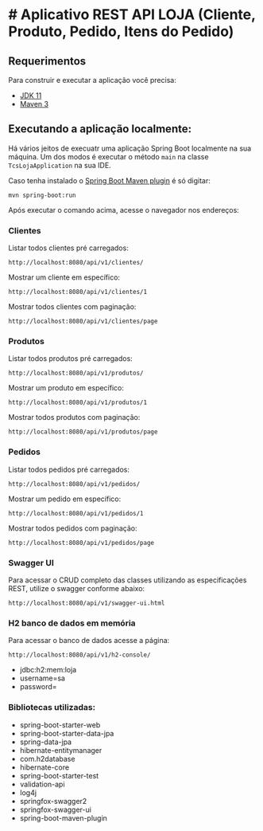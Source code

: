 # # Aplicativo REST API LOJA (Cliente, Produto, Pedido, Itens do Pedido)
## Requerimentos

Para construir e executar a aplicação você precisa:
- [JDK 11](https://www.oracle.com/java/technologies/downloads/#java11-windows)
- [Maven 3](https://maven.apache.org)

## Executando a aplicação localmente:

Há vários jeitos de execuatr uma aplicação Spring Boot localmente na sua máquina. Um dos modos é executar o método `main` na classe `TcsLojaApplication` na sua IDE.

Caso tenha instalado o [Spring Boot Maven plugin](https://docs.spring.io/spring-boot/docs/current/reference/html/build-tool-plugins-maven-plugin.html) é só digitar:

```shell
mvn spring-boot:run
```

Após executar o comando acima, acesse o navegador nos endereços:

### Clientes

Listar todos clientes pré carregados:
```
http://localhost:8080/api/v1/clientes/
```
Mostrar um cliente em específico:
```
http://localhost:8080/api/v1/clientes/1
```
Mostrar todos clientes com paginação:
```
http://localhost:8080/api/v1/clientes/page
```

### Produtos

Listar todos produtos pré carregados:
```
http://localhost:8080/api/v1/produtos/
```
Mostrar um produto em específico:
```
http://localhost:8080/api/v1/produtos/1
```
Mostrar todos produtos com paginação:
```
http://localhost:8080/api/v1/produtos/page
```

### Pedidos

Listar todos pedidos pré carregados:
```
http://localhost:8080/api/v1/pedidos/
```
Mostrar um pedido em específico:
```
http://localhost:8080/api/v1/pedidos/1
```
Mostrar todos pedidos com paginação:
```
http://localhost:8080/api/v1/pedidos/page
```

### Swagger UI
Para acessar o CRUD completo das classes utilizando as especificações REST, utilize o swagger conforme abaixo:

```shell
http://localhost:8080/api/v1/swagger-ui.html
```

### H2 banco de dados em memória
Para acessar o banco de dados acesse a página:

```shell
http://localhost:8080/api/v1/h2-console/
```

* jdbc:h2:mem:loja<br>
* username=sa<br>
* password=<br>

### Bibliotecas utilizadas:
 - spring-boot-starter-web
- spring-boot-starter-data-jpa
- spring-data-jpa
- hibernate-entitymanager
- com.h2database
- hibernate-core
- spring-boot-starter-test
- validation-api
- log4j
- springfox-swagger2
- springfox-swagger-ui
- spring-boot-maven-plugin

